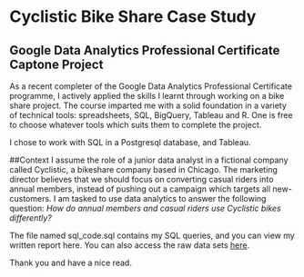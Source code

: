 # Cyclistic Bike Share Case Study
## Google Data Analytics Professional Certificate Captone Project

As a recent completer of the Google Data Analytics Professional Certificate programme, I actively applied the skills I learnt through working on a bike share project. 
The course imparted me with a solid foundation in a variety of technical tools: spreadsheets, SQL, BigQuery, Tableau and R. One is free to choose whatever tools which suits them to complete the project. 

I chose to work with SQL in a Postgresql database, and Tableau. 

##Context
I assume the role of a junior data analyst in a fictional company called Cyclistic, a bikeshare company based in Chicago.
The marketing director believes that we should focus on converting casual riders into annual members, instead of pushing out a campaign which targets all new-customers. 
I am tasked to use data analytics to answer the following question: *How do annual members and casual riders use Cyclistic bikes differently?*

The file named sql_code.sql contains my SQL queries, and you can view my written report here.
You can also access the raw data sets [here](https://divvy-tripdata.s3.amazonaws.com/index.html). 

Thank you and have a nice read. 


